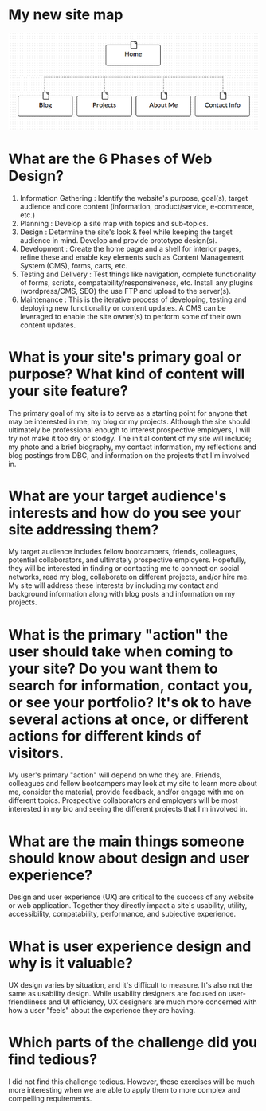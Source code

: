 # My new site map

![Lars Site Map v1](imgs/site-map.png)


# What are the 6 Phases of Web Design?

1. Information Gathering : Identify the website's purpose, goal(s), target audience and core content (information, product/service, e-commerce, etc.)
2. Planning : Develop a site map with topics and sub-topics.
3. Design : Determine the site's look & feel while keeping the target audience in mind. Develop and provide prototype design(s).
4. Development : Create the home page and a shell for interior pages, refine these and enable key elements such as Content Management System (CMS), forms, carts, etc.
5. Testing and Delivery : Test things like navigation, complete functionality of forms, scripts, compatability/responsiveness, etc. Install any plugins (wordpress/CMS, SEO) the use FTP and upload to the server(s).
6. Maintenance : This is the iterative process of developing, testing and deploying new functionality or content updates. A CMS can be leveraged to enable the site owner(s) to perform some of their own content updates.


# What is your site's primary goal or purpose? What kind of content will your site feature?

The primary goal of my site is to serve as a starting point for anyone that may be interested in me, my blog or my projects. Although the site should ultimately be professional enough to interest prospective employers, I will try not make it too dry or stodgy. The initial content of my site will include; my photo and a brief biography, my contact information, my reflections and blog postings from DBC, and information on the projects that I'm involved in.


# What are your target audience's interests and how do you see your site addressing them?

My target audience includes fellow bootcampers, friends, colleagues, potential collaborators, and ultimately prospective employers. Hopefully, they will be interested in finding or contacting me to connect on social networks, read my blog, collaborate on different projects, and/or hire me. My site will address these interests by including my contact and background information along with blog posts and information on my projects.


# What is the primary "action" the user should take when coming to your site? Do you want them to search for information, contact you, or see your portfolio? It's ok to have several actions at once, or different actions for different kinds of visitors.

My user's primary "action" will depend on who they are. Friends, colleagues and fellow bootcampers may look at my site to learn more about me, consider the material, provide feedback, and/or engage with me on different topics. Prospective collaborators and employers will be most interested in my bio and seeing the different projects that I'm involved in.


# What are the main things someone should know about design and user experience?

Design and user experience (UX) are critical to the success of any website or web application. Together they directly impact a site's usability, utility, accessibility, compatability, performance, and subjective experience.


# What is user experience design and why is it valuable?

UX design varies by situation, and it's difficult to measure. It's also not the same as usability design. While usability designers are focused on user-friendliness and UI efficiency, UX designers are much more concerned with how a user "feels" about the experience they are having.


# Which parts of the challenge did you find tedious?

I did not find this challenge tedious. However, these exercises will be much more interesting when we are able to apply them to more complex and compelling requirements.
